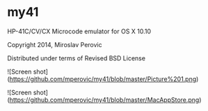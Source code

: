 my41
====

HP-41C/CV/CX Microcode emulator for OS X 10.10

Copyright 2014, Miroslav Perovic

Distributed under terms of Revised BSD License


![Screen shot]
(https://github.com/mperovic/my41/blob/master/Picture%201.png)

![Screen shot] (https://github.com/mperovic/my41/blob/master/MacAppStore.png)